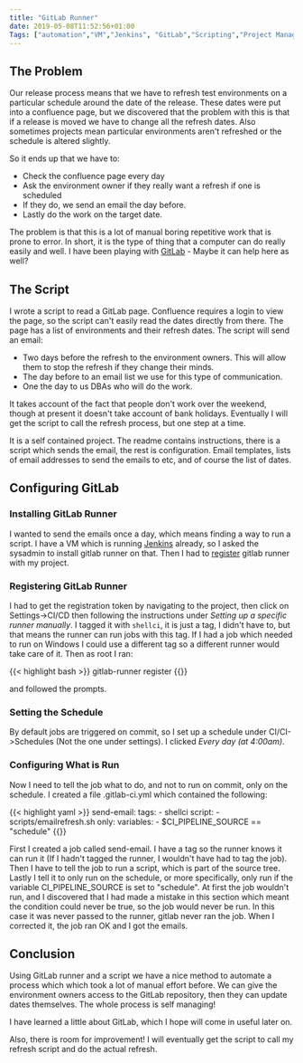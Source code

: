 ```yaml
---
title: "GitLab Runner"
date: 2019-05-08T11:52:56+01:00
Tags: ["automation","VM","Jenkins", "GitLab","Scripting","Project Management","Version Control"]
---
```



## The Problem

Our release process means that we have to refresh test environments on a particular schedule around the date of the
release. These dates were put into a confluence page, but we discovered that the problem with this is that if a release
is moved we have to change all the refresh dates. Also sometimes projects mean particular environments aren't refreshed
or the schedule is altered slightly.

So it ends up that we have to:

* Check the confluence page every day
* Ask the environment owner if they really want a refresh if one is scheduled
* If they do, we send an email the day before.
* Lastly do the work on the target date.

The problem is that this is a lot of manual boring repetitive work that is prone to error. In short, it is the type
of thing that a computer can do really easily and well. I have been playing with [GitLab](../../tags/gitlab) - Maybe it can help here as well?


## The Script

I wrote a script to read a GitLab page. Confluence requires a login to view the page, so the script can't easily
read the dates directly from there. The page has a list of environments and their refresh dates. The script will
send an email:

* Two days before the refresh to the environment owners. This will allow them to stop the refresh if they change their minds.
* The day before to an email list we use for this type of communication.
* One the day to us DBAs who will do the work.

It takes account of the fact that people don't work over
the weekend, though at present it doesn't take account of bank holidays. Eventually I will get the script to call
the refresh process, but one step at a time.

It is a self contained project. The readme contains instructions, there is a script which sends the email,
the rest is configuration. Email templates, lists of email addresses to send the emails to etc, and of course the
list of dates.


## Configuring GitLab

### Installing GitLab Runner

I wanted to send the emails once a day, which means finding a way to run a script. I have a VM which is running
[Jenkins](../../tags/jenkins) already, so I asked the sysadmin to install gitlab runner on that. Then I had to
[register](https://docs.gitlab.com/runnders/register) gitlab runner with my project. 


### Registering GitLab Runner

I had to get the registration token by navigating to the project, then click on Settings->CI/CD then following
the instructions under _Setting up a specific runner manually_. I tagged it with ```shellci```, it is just a tag, I didn't have 
to, but that means the runner can run jobs with this tag. If I had a job which needed to run on Windows I could use a different
tag so a different runner would take care of it. Then as root I ran:

{{< highlight bash >}}
gitlab-runner register
{{</highlight>}}

and followed the prompts.


### Setting the Schedule

By default jobs are triggered on commit, so I set up a schedule under CI/CI->Schedules (Not the one under settings).
I clicked _Every day (at 4:00am)_.


### Configuring What is Run

Now I need to tell the job what to do, and not to run on commit, only on the schedule. I created a file .gitlab-ci.yml
which contained the following:

{{< highlight yaml >}}
send-email:
  tags:
    - shellci
  script:
    - scripts/emailrefresh.sh
  only:
    variables:
      - $CI_PIPELINE_SOURCE == "schedule"
{{</highlight>}}

First I created a job called send-email. I have a tag so the runner knows it can run it (If I hadn't tagged the runner, I wouldn't have had to tag the
job). Then I have to tell the job to run a script, which is part of the source tree. Lastly I tell it to only run on the schedule,
or more specifically, only run if the variable CI_PIPELINE_SOURCE is set to "schedule". At first the job wouldn't
run, and I discovered that I had made a mistake in this section which meant the condition could never be true,
so the job would never be run. In this case it was never passed to the runner, gitlab never ran the job. When I corrected it,
the job ran OK and I got the emails.

## Conclusion

Using GitLab runner and a script we have a nice method to automate a process which which took a lot of manual effort before.
We can give the environment owners access to the GitLab repository, then they can update dates themselves. The whole process is self managing!

I have learned a little about GitLab, which I hope will come in useful later on.

Also, there is room for improvement! I will eventually get the script to call my refresh script and do the actual refresh.

